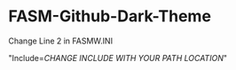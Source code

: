 # FASM-Github-Dark-Theme

Change Line 2 in FASMW.INI

"Include=*CHANGE INCLUDE WITH YOUR PATH LOCATION*"